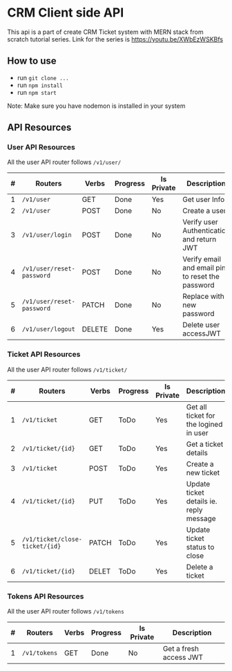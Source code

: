 # CRM Client side API

This api is a part of create CRM Ticket system with MERN stack from scratch tutorial series.
Link for the series is https://youtu.be/XWbEzWSKBfs

## How to use

- run `git clone ...`
- run `npm install`
- run `npm start`

Note: Make sure you have nodemon is installed in your system

## API Resources

### User API Resources

All the user API router follows `/v1/user/`

| #   | Routers                   | Verbs  | Progress | Is Private | Description                                      |
| --- | ------------------------- | ------ | -------- | ---------- | ------------------------------------------------ |
| 1   | `/v1/user`                | GET    | Done     | Yes        | Get user Info                                    |
| 2   | `/v1/user`                | POST   | Done     | No         | Create a user                                    |
| 3   | `/v1/user/login`          | POST   | Done     | No         | Verify user Authentication and return JWT        |
| 4   | `/v1/user/reset-password` | POST   | Done     | No         | Verify email and email pin to reset the password |
| 5   | `/v1/user/reset-password` | PATCH  | Done     | No         | Replace with new password                        |
| 6   | `/v1/user/logout`         | DELETE | Done     | Yes        | Delete user accessJWT                            |

### Ticket API Resources

All the user API router follows `/v1/ticket/`

| #   | Routers                        | Verbs | Progress | Is Private | Description                             |
| --- | ------------------------------ | ----- | -------- | ---------- | --------------------------------------- |
| 1   | `/v1/ticket`                   | GET   | ToDo     | Yes        | Get all ticket for the logined in user  |
| 2   | `/v1/ticket/{id}`              | GET   | ToDo     | Yes        | Get a ticket details                    |
| 3   | `/v1/ticket`                   | POST  | ToDo     | Yes        | Create a new ticket                     |
| 4   | `/v1/ticket/{id}`              | PUT   | ToDo     | Yes        | Update ticket details ie. reply message |
| 5   | `/v1/ticket/close-ticket/{id}` | PATCH | ToDo     | Yes        | Update ticket status to close           |
| 6   | `/v1/ticket/{id}`              | DELET | ToDo     | Yes        | Delete a ticket                         |

### Tokens API Resources

All the user API router follows `/v1/tokens`

| #   | Routers      | Verbs | Progress | Is Private | Description            |
| --- | ------------ | ----- | -------- | ---------- | ---------------------- |
| 1   | `/v1/tokens` | GET   | Done     | No         | Get a fresh access JWT |
